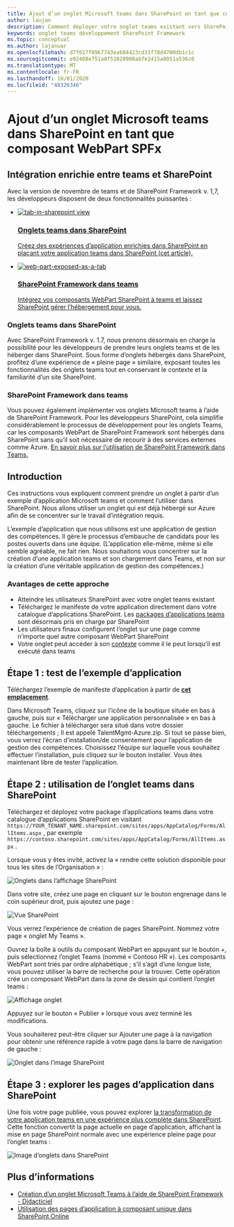 ```yaml
---
title: Ajout d’un onglet Microsoft teams dans SharePoint en tant que composant WebPart SPFx
author: laujan
description: Comment déployer votre onglet teams existant vers SharePoint en tant que composant WebPart SharePoint Framework.
keywords: onglet teams développement SharePoint Framework
ms.topic: conceptual
ms.author: lajanuar
ms.openlocfilehash: d7f617f0967743eab84423cd31f78d4700db1c1c
ms.sourcegitcommit: e92408e751a8f51028908ab7e2415a8051a536c0
ms.translationtype: MT
ms.contentlocale: fr-FR
ms.lasthandoff: 10/01/2020
ms.locfileid: "48326346"
---
```

# <a name="adding-a-microsoft-teams-tab-in-sharepoint-as-an-spfx-web-part"></a>Ajout d’un onglet Microsoft teams dans SharePoint en tant que composant WebPart SPFx

## <a name="rich-integration-between-teams-and-sharepoint"></a>Intégration enrichie entre teams et SharePoint

Avec la version de novembre de teams et de SharePoint Framework v. 1,7, les développeurs disposent de deux fonctionnalités puissantes :

<ul  class="panelContent cardsC">
<li>
    <a href="#introduction">
        <div class="cardSize">
            <div class="cardPadding">
                <div class="card">
                    <div class="cardImageOuter">
                        <div class="cardImage bgdAccent1">
                            <img src="~/assets/images/tabs/tabs-in-sharepoint/image084.png" alt="tab-in-sharepoint view"/>
                        </div>
                    </div>
                    <div class="cardText">
                        <h3>Onglets teams dans SharePoint</h3>
                        <p>Créez des expériences d’application enrichies dans SharePoint en plaçant votre application teams dans SharePoint (cet article).</p>
                    </div>
                </div>
            </div>
        </div>
    </a>
</li>
<li>
    <a href="https://docs.microsoft.com/sharepoint/dev/spfx/web-parts/get-started/using-web-part-as-ms-teams-tab">
        <div class="cardSize">
            <div class="cardPadding">
                <div class="card">
                    <div class="cardImageOuter">
                        <div class="cardImage bgdAccent1">
                            <img src="~/assets/images/tabs/tabs-in-sharepoint/SharePoint-web-part-exposed-as-a-Tab-in-Microsoft-Teams.png" alt="web-part-exposed-as-a-tab" />
                        </div>
                    </div>
                    <div class="cardText">
                        <h3>SharePoint Framework dans teams</h3>
                        <p>Intégrez vos composants WebPart SharePoint à teams et laissez SharePoint gérer l’hébergement pour vous.</p>
                    </div>
                </div>
            </div>
        </div>
    </a>
</li>
</ul>

### <a name="teams-tabs-in-sharepoint"></a>Onglets teams dans SharePoint

Avec SharePoint Framework v. 1.7, nous prenons désormais en charge la possibilité pour les développeurs de prendre leurs onglets teams et de les héberger dans SharePoint. Sous forme d’onglets hébergés dans SharePoint, profitez d’une expérience de « pleine page » similaire, exposant toutes les fonctionnalités des onglets teams tout en conservant le contexte et la familiarité d’un site SharePoint.

### <a name="sharepoint-framework-in-teams"></a>SharePoint Framework dans teams

Vous pouvez également implémenter vos onglets Microsoft teams à l’aide de SharePoint Framework. Pour les développeurs SharePoint, cela simplifie considérablement le processus de développement pour les onglets Teams, car les composants WebPart de SharePoint Framework sont hébergés dans SharePoint sans qu’il soit nécessaire de recourir à des services externes comme Azure. [En savoir plus sur l’utilisation de SharePoint Framework dans Teams.](/sharepoint/dev/spfx/web-parts/get-started/using-web-part-as-ms-teams-tab)

## <a name="introduction"></a>Introduction

Ces instructions vous expliquent comment prendre un onglet à partir d’un exemple d’application Microsoft teams et comment l’utiliser dans SharePoint. Nous allons utiliser un onglet qui est déjà hébergé sur Azure afin de se concentrer sur le travail d’intégration requis.

L’exemple d’application que nous utilisons est une application de gestion des compétences. Il gère le processus d’embauche de candidats pour les postes ouverts dans une équipe. (L’application elle-même, même si elle semble agréable, ne fait rien. Nous souhaitons vous concentrer sur la création d’une application teams et son chargement dans Teams, et non sur la création d’une véritable application de gestion des compétences.)

### <a name="benefits-of-this-approach"></a>Avantages de cette approche

- Atteindre les utilisateurs SharePoint avec votre onglet teams existant
- Téléchargez le manifeste de votre application directement dans votre catalogue d’applications SharePoint. Les [packages d’applications teams](~/concepts/build-and-test/apps-package.md) sont désormais pris en charge par SharePoint
- Les utilisateurs finaux configurent l’onglet sur une page comme n’importe quel autre composant WebPart SharePoint
- Votre onglet peut accéder à son [contexte](~/tabs/how-to/access-teams-context.md) comme il le peut lorsqu’il est exécuté dans teams

## <a name="step-1-testing-the-sample-app"></a>Étape 1 : test de l’exemple d’application

Téléchargez l’exemple de manifeste d’application à partir de [**cet emplacement**](https://github.com/MicrosoftDocs/msteams-docs/raw/master/msteams-platform/assets/downloads/TalentMgmt-Azure.zip).

Dans Microsoft Teams, cliquez sur l’icône de la boutique située en bas à gauche, puis sur « Télécharger une application personnalisée » en bas à gauche. Le fichier à télécharger sera situé dans votre dossier téléchargements ; Il est appelé TalentMgmt-Azure.zip. Si tout se passe bien, vous verrez l’écran d’installation/de consentement pour l’application de gestion des compétences. Choisissez l’équipe sur laquelle vous souhaitez effectuer l’installation, puis cliquez sur le bouton installer. Vous êtes maintenant libre de tester l’application.

## <a name="step-2-using-the-teams-tab-in-sharepoint"></a>Étape 2 : utilisation de l’onglet teams dans SharePoint

Téléchargez et déployez votre package d’applications teams dans votre catalogue d’applications SharePoint en visitant `https://YOUR_TENANT_NAME.sharepoint.com/sites/apps/AppCatalog/Forms/AllItems.aspx` , par exemple `https://contoso.sharepoint.com/sites/apps/AppCatalog/Forms/AllItems.aspx` .

Lorsque vous y êtes invité, activez la « rendre cette solution disponible pour tous les sites de l’Organisation » :

![Onglets dans l’affichage SharePoint](~/assets/images/tabs/tabs-in-sharepoint/image065.png)

Dans votre site, créez une page en cliquant sur le bouton engrenage dans le coin supérieur droit, puis ajoutez une page :

![Vue SharePoint](~/assets/images/tabs/tabs-in-sharepoint/image066.png)

Vous verrez l’expérience de création de pages SharePoint. Nommez votre page « onglet My Teams ».

Ouvrez la boîte à outils du composant WebPart en appuyant sur le bouton +, puis sélectionnez l’onglet Teams (nommé « Contoso HR »). Les composants WebPart sont triés par ordre alphabétique ; s’il s’agit d’une longue liste, vous pouvez utiliser la barre de recherche pour la trouver. Cette opération crée un composant WebPart dans la zone de dessin qui contient l’onglet teams :

![Affichage onglet](~/assets/images/tabs/tabs-in-sharepoint/image071.png)

Appuyez sur le bouton « Publier » lorsque vous avez terminé les modifications.

Vous souhaiterez peut-être cliquer sur Ajouter une page à la navigation pour obtenir une référence rapide à votre page dans la barre de navigation de gauche :

![Onglet dans l’image SharePoint](~/assets/images/tabs/tabs-in-sharepoint/image073.png)

## <a name="step-3-explore-app-pages-in-sharepoint"></a>Étape 3 : explorer les pages d’application dans SharePoint

Une fois votre page publiée, vous pouvez explorer [la transformation de votre application teams en une expérience plus complète dans SharePoint](/sharepoint/dev/spfx/web-parts/single-part-app-pages). Cette fonction convertit la page actuelle en page d’application, affichant la mise en page SharePoint normale avec une expérience pleine page pour l’onglet teams :

![Image d’onglets dans SharePoint](~/assets/images/tabs/tabs-in-sharepoint/image085.png)

## <a name="more-information"></a>Plus d’informations

- [Création d’un onglet Microsoft Teams à l’aide de SharePoint Framework - Didacticiel](/sharepoint/dev/spfx/web-parts/get-started/using-web-part-as-ms-teams-tab)
- [Utilisation des pages d’application à composant unique dans SharePoint Online](/sharepoint/dev/spfx/web-parts/single-part-app-pages)
